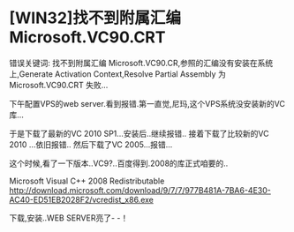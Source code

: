 # [WIN32]找不到附属汇编 Microsoft.VC90.CRT

错误关键词:
找不到附属汇编 Microsoft.VC90.CR,参照的汇编没有安装在系统上,Generate Activation Context,Resolve Partial Assembly 为 Microsoft.VC90.CRT 失败...

下午配置VPS的web server.看到报错.第一直觉,尼玛,这个VPS系统没安装新的VC库...

于是下载了最新的VC 2010 SP1...安装后..继续报错..
接着下载了比较新的VC 2010 ...依旧报错..
然后下载了VC 2005...报错...

这个时候,看了一下版本..VC9?..百度得到.2008的库正式咱要的..

Microsoft Visual C++ 2008 Redistributable 
http://download.microsoft.com/download/9/7/7/977B481A-7BA6-4E30-AC40-ED51EB2028F2/vcredist_x86.exe

下载,安装..WEB SERVER亮了- -！


